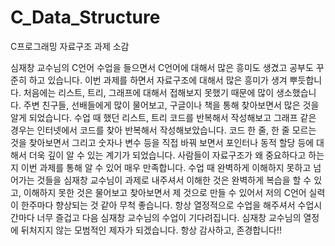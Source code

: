 # C_Data_Structure
C프로그래밍 자료구조 과제 소감

심재창 교수님의 C언어 수업을 들으면서 C언어에 대해서 많은 흥미도 생겼고 공부도 꾸준히 하고 있습니다. 이번 과제를 하면서 자료구조에 대해서 많은 흥미가 생겨 뿌듯합니다. 처음에는 리스트, 트리, 그래프에 대해서 접해보지 못했기 때문에 많이 생소했습니다. 주변 친구들, 선배들에게 많이 물어보고, 구글이나 책을 통해 찾아보면서 많은 것을 알게 되었습니다. 수업 때 했던 리스트, 트리 코드를 반복해서 작성해보고 그래프 같은 경우는 인터넷에서 코드를 찾아 반복해서 작성해보았습니다. 코드 한 줄, 한 줄 모르는 것을 찾아보면서 그리고 숫자나 변수 등을 직접 바꿔 보면서 포인터나 동적 할당 등에 대해서 더욱 깊이 알 수 있는 계기가 되었습니다. 사람들이 자료구조가 왜 중요하다고 하는지 이번 과제를 통해 알 수 있어 매우 만족합니다. 수업 때 완벽하게 이해하지 못하고 넘어가는 것들을 심재창 교수님이 과제로 내주셔서 이해한 것은 완벽하게 복습을 할 수 있고, 이해하지 못한 것은 물어보고 찾아보면서 제 것으로 만들 수 있어서 저의 C언어 실력이 한주마다 향상되는 것 같아 무척 좋습니다. 항상 열정적으로 수업을 해주셔서 수업시간마다 너무 즐겁고 다음 심재창 교수님의 수업이 기다려집니다. 심재창 교수님의 열정에 뒤처지지 않는 모범적인 제자가 되겠습니다. 항상 감사하고, 존경합니다!!
